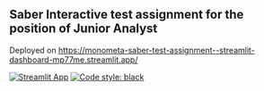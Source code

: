 ## Saber Interactive test assignment for the position of Junior Analyst

Deployed on https://monometa-saber-test-assignment--streamlit-dashboard-mp77me.streamlit.app/

[![Streamlit App](https://static.streamlit.io/badges/streamlit_badge_black_white.svg)](https://share.streamlit.io/yourGitHubName/yourRepo/yourApp/)
<a href="https://github.com/psf/black"><img alt="Code style: black" src="https://img.shields.io/badge/code%20style-black-000000.svg"></a>

